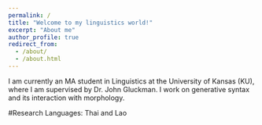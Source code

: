 ```yaml
---
permalink: /
title: "Welcome to my linguistics world!"
excerpt: "About me"
author_profile: true
redirect_from: 
  - /about/
  - /about.html
---
```


I am currently an MA student in Linguistics at the University of Kansas (KU), where I am supervised by Dr. John Gluckman. I work on generative syntax and its interaction with morphology. 

#Research Languages: Thai and Lao
